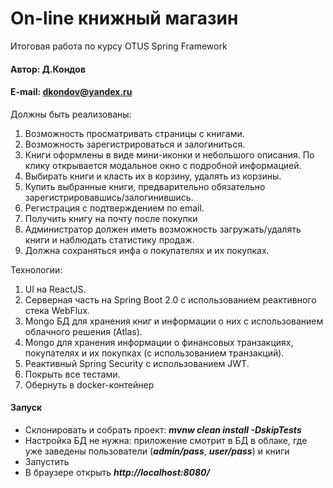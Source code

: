 # On-line книжный магазин
Итоговая работа по курсу OTUS Spring Framework

#### Автор: Д.Кондов

#### E-mail: dkondov@yandex.ru

Должны быть реализованы: 
1. Возможность просматривать страницы с книгами.
2. Возможность зарегистрироваться и залогиниться. 
3. Книги оформлены в виде мини-иконки и небольшого описания.  По клику открывается модальное окно с подробной информацией.
4. Выбирать книги и класть их в корзину, удалять из корзины. 
5. Купить выбранные книги, предварительно обязательно зарегистрировавшись/залогинившись.
6. Регистрация с подтверждением по email.
7. Получить книгу на почту после покупки
8. Администратор должен иметь возможность загружать/удалять книги и наблюдать статистику продаж.
9. Должна сохраняться инфа о покупателях и их покупках.

Технологии:
1. UI на ReactJS.
2. Серверная часть на Spring Boot 2.0 с использованием реактивного стека WebFlux. 
3. Mongo БД для хранения книг и информации о них с использованием облачного решения (Atlas).
4. Mongo для хранения информации о финансовых транзакциях, покупателях и их покупках (с использованием транзакций). 
5. Реактивный Spring Security с использованием JWT.
6. Покрыть все тестами.
7. Обернуть в docker-контейнер

#### Запуск

- Склонировать и собрать проект: ***mvnw clean install -DskipTests***
- Настройка БД не нужна: приложение смотрит в БД в облаке, где уже заведены пользователи (***admin/pass***, ***user/pass***) и книги
- Запустить
- В браузере открыть ***http://localhost:8080/***
